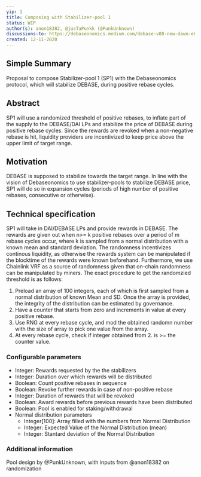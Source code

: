 ```yaml
---
yip: 1
title: Composing with Stabilizer-pool 1
status: WIP
author(s): anon18382, @jusTaPunkk (@PunkUnknown)
discussions-to: https://debaseonomics.medium.com/debase-v88-new-dawn-e6bc213796a3
created: 12-11-2020
---
```

## Simple Summary
Proposal to compose Stabilizer-pool 1 (SP1) with the Debaseonomics protocol, which will stabilize DEBASE, during positive rebase cycles.

## Abstract
SP1 will use a randomized threshold of positive rebases, to inflate part of the supply to the DEBASE/DAI LPs and stabilize the price of DEBASE during positive rebase cycles. Since the rewards are revoked when a non-negative rebase is hit, liquidity providers are incentivized to keep price above the upper limit of target range.  

## Motivation
DEBASE is supposed to stabilize towards the target range. In line with the vision of Debaseonomics to use stabilizer-pools to stabilize DEBASE price, SP1 will do so in expansion cycles (periods of high number of positive rebases, consecutive or otherwise). 

## Technical specification
SP1 will take in DAI/DEBASE LPs and provide rewards in DEBASE. 
The rewards are given out when n>= k positive rebases over a period of m rebase cycles occur, where k is sampled from a normal distribution with a known mean and standard deviation. 
The randomness incentivizes continous liquidity, as otherwise the rewards system can be manipulated if the blocktime of the rewards were known beforehand.
Furthermore, we use Chainlink VRF as a source of randomness given that on-chain randomness can be manipulated by miners.
The exact procedure to get the randomzied threshold is as follows: 
1. Preload an array of 100 integers, each of which is first sampled from a normal distribution of known Mean and SD. Once the array is provided, the integrity of the distribution can be estimated by governance. 
2. Have a counter that starts from zero and increments in value at every positive rebase. 
2. Use RNG at every rebase cycle, and mod the obtained randomn number with the size of array to pick one value from the array.
3. At every rebase cycle, check if integer obtained from 2. is >= the counter value.

### Configurable parameters

* Integer: Rewards requested by the the stabilizers
* Integer: Duration over which rewards will be distributed
* Boolean: Count positive rebases in sequence
* Boolean: Revoke further rewards in case of non-positive rebase
* Integer: Duration of rewards that will be revoked
* Boolean: Award rewards before previous rewards have been distributed
* Boolean: Pool is enabled for staking/withdrawal
* Normal distribution parameters
  * Integer[100]: Array filled with the numbers from Normal Distribution
  * Integer: Expected Value of the Normal Distribution (mean)
  * Integer: Stantard deviation of the Normal Distribution

### Additional information
Pool design by @PunkUnknown, with inputs from @anon18382 on randomization
